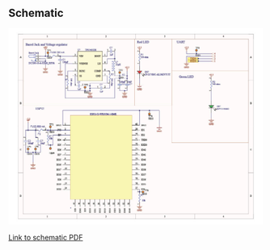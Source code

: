 ## Schematic

![Schematic of 2 way WIFI communication](1740698740698-552391c0-49eb-44d9-b661-c1ed0ec40a26_1.jpg) 

[Link to schematic PDF](schematic.pdf)

